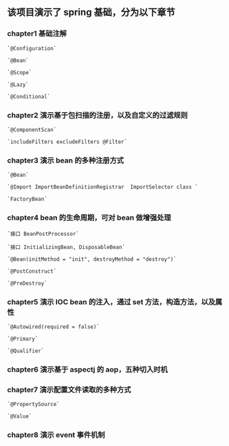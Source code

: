 

## 该项目演示了 spring 基础，分为以下章节


### chapter1 基础注解

	`@Configuration` 
	
	`@Bean`
	
	`@Scope`
	
	`@Lazy`
	
	`@Conditional`

### chapter2 演示基于包扫描的注册，以及自定义的过滤规则

	`@ComponentScan` 
	
	`includeFilters excludeFilters @Filter` 

### chapter3 演示 bean 的多种注册方式

	`@Bean`
	
	`@Import ImportBeanDefinitionRegistrar  ImportSelector class `
	
	`FactoryBean`

### chapter4 bean 的生命周期，可对 bean 做增强处理

	`接口 BeanPostProcessor`
	
	`接口 InitializingBean, DisposableBean`
	
	`@Bean(initMethod = "init", destroyMethod = "destroy")`
	
	`@PostConstruct`
	
	`@PreDestroy`
 
### chapter5 演示 IOC bean 的注入，通过 set 方法，构造方法，以及属性

	`@Autowired(required = false)`
	
	`@Primary`
	
	`@Qualifier`

### chapter6 演示基于 aspectj 的 aop，五种切入时机

### chapter7 演示配置文件读取的多种方式

	`@PropertySource` 
	
	`@Value`
	
### chapter8 演示 event 事件机制
	
	



